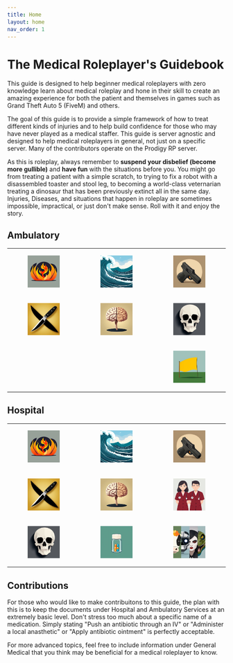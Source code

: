 ```yaml
---
title: Home
layout: home
nav_order: 1
---
```


# The Medical Roleplayer's Guidebook

This guide is designed to help beginner medical roleplayers with zero knowledge learn about medical roleplay and hone in their skill to create an amazing experience for both the patient and themselves in games such as Grand Theft Auto 5 (FiveM) and others. 

The goal of this guide is to provide a simple framework of how to treat different kinds of injuries and to help build confidence for those who may have never played as a medical staffer. This guide is server agnostic and designed to help medical roleplayers in general, not just on a specific server. Many of the contributors operate on the Prodigy RP server.

As this is roleplay, always remember to **suspend your disbelief (become more gullible)** and **have fun** with the situations before you. You might go from treating a patient with a simple scratch, to trying to fix a robot with a disassembled toaster and stool leg, to becoming a world-class veternarian treating a dinosaur that has been previously extinct all in the same day. Injuries, Diseases, and situations that happen in roleplay are sometimes impossible, impractical, or just don't make sense. Roll with it and enjoy the story. 

## Ambulatory

<table>
<tbody>
<tr><td>
<a href="/docs/EMS/Burns.html"><figure class="image"> <img src="https://raw.githubusercontent.com/dangitrp/medical-rp-guide/main/assets/images/fire.jpg"></figure></a>
</td><td>
<a href="/docs/EMS/Drowning.html"><figure class="image"> <img src="https://raw.githubusercontent.com/dangitrp/medical-rp-guide/main/assets/images/drowning.jpg"></figure></a>
</td><td>
<a href="/docs/EMS/GSW.html"><figure class="image"> <img src="https://raw.githubusercontent.com/dangitrp/medical-rp-guide/main/assets/images/gsw.jpg"></figure></a>
</td></tr>
<tr><td>
<a href="/docs/EMS/Lacerations.html"><figure class="image"> <img src="https://raw.githubusercontent.com/dangitrp/medical-rp-guide/main/assets/images/stab.jpg"></figure></a>
</td><td>
<a href="/docs/EMS/Neurological.html"><figure class="image"> <img src="https://raw.githubusercontent.com/dangitrp/medical-rp-guide/main/assets/images/neuro.jpg"></figure></a>
</td><td>
<a href="/docs/EMS/Skeletal.html"><figure class="image"> <img src="https://raw.githubusercontent.com/dangitrp/medical-rp-guide/main/assets/images/skeletal.jpg"></figure></a>
</td></tr>
<tr><td>

</td><td>

</td><td>
<a href="/docs/EMS/Triage.html"><figure class="image"> <img src="https://raw.githubusercontent.com/dangitrp/medical-rp-guide/main/assets/images/triage.jpg"></figure></a>
</td></tr>
</tbody>
</table>

## Hospital

<table>
<tbody>
<tr><td>
<a href="/docs/Hospital/Burns.html"><figure class="image"> <img src="https://raw.githubusercontent.com/dangitrp/medical-rp-guide/main/assets/images/fire.jpg"></figure></a>
</td><td>
<a href="/docs/Hospital/Drowning.html"><figure class="image"> <img src="https://raw.githubusercontent.com/dangitrp/medical-rp-guide/main/assets/images/drowning.jpg"></figure></a>
</td><td>
<a href="/docs/Hospital/GSW.html"><figure class="image"> <img src="https://raw.githubusercontent.com/dangitrp/medical-rp-guide/main/assets/images/gsw.jpg"></figure></a>
</td></tr>
<tr><td>
<a href="/docs/Hospital/Lacerations.html"><figure class="image"> <img src="https://raw.githubusercontent.com/dangitrp/medical-rp-guide/main/assets/images/stab.jpg"></figure></a>
</td><td>
<a href="/docs/Hospital/Neurological.html"><figure class="image"> <img src="https://raw.githubusercontent.com/dangitrp/medical-rp-guide/main/assets/images/neuro.jpg"></figure></a>
</td><td>
<a href="/docs/Hospital/Physicals.html"><figure class="image"><img src="https://raw.githubusercontent.com/dangitrp/medical-rp-guide/main/assets/images/hospital.jpg"></figure></a>
</td></tr>
<tr><td>
<a href="/docs/Hospital/Skeletal.html"><figure class="image"> <img src="https://raw.githubusercontent.com/dangitrp/medical-rp-guide/main/assets/images/skeletal.jpg"></figure></a>
</td><td>
<a href="/docs/General/Medication.html"><figure class="image"> <img src="https://raw.githubusercontent.com/dangitrp/medical-rp-guide/main/assets/images/pills.jpg"></figure></a>
</td><td>
<a href="/docs/Hospital/Paranormal.html"><figure class="image"> <img src="https://raw.githubusercontent.com/dangitrp/medical-rp-guide/main/assets/images/paranormal.jpg"></figure></a>
</td></tr>
</tbody>
</table>

## Contributions

For those who would like to make contribuitons to this guide, the plan with this is to keep the documents under Hospital and Ambulatory Services at an extremely basic level. Don't stress too much about a specific name of a medication. Simply stating "Push an antibiotic through an IV" or "Administer a local anasthetic" or "Apply antibiotic ointment" is perfectly acceptable.

For more advanced topics, feel free to include information under General Medical that you think may be beneficial for a medical roleplayer to know.